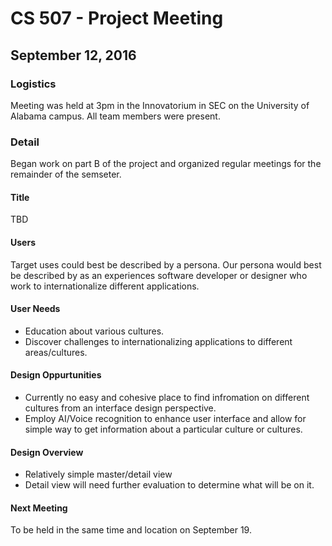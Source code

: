 # CS 507 - Project Meeting
## September 12, 2016

### Logistics

Meeting was held at 3pm in the Innovatorium in SEC on the University of Alabama campus. All team members were present.

### Detail

Began work on part B of the project and organized regular meetings for the remainder of the semseter.

#### Title

TBD

#### Users

Target uses could best be described by a persona. Our persona would best be described by as an experiences software developer or designer who work to internationalize different applications.

#### User Needs

- Education about various cultures.
- Discover challenges to internationalizing applications to different areas/cultures.

#### Design Oppurtunities

- Currently no easy and cohesive place to find infromation on different cultures from an interface design perspective. 
- Employ AI/Voice recognition to enhance user interface and allow for simple way to get information about a particular culture or cultures.

#### Design Overview

- Relatively simple master/detail view
- Detail view will need further evaluation to determine what will be on it.

#### Next Meeting

To be held in the same time and location on September 19.